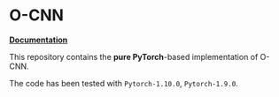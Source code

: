 # O-CNN

**[Documentation](https://ocnn-pytorch.readthedocs.io)**

This repository contains the **pure PyTorch**-based implementation of O-CNN.

The code has been tested with `Pytorch-1.10.0`, `Pytorch-1.9.0`.